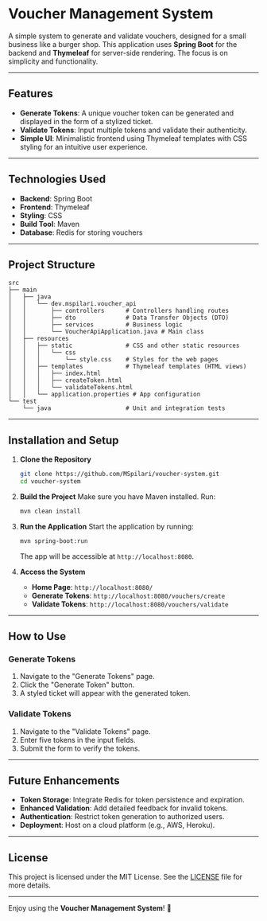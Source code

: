 # Voucher Management System

A simple system to generate and validate vouchers, designed for a small business like a burger shop. This application uses **Spring Boot** for the backend and **Thymeleaf** for server-side rendering. The focus is on simplicity and functionality.

---

## Features

- **Generate Tokens**: A unique voucher token can be generated and displayed in the form of a stylized ticket.
- **Validate Tokens**: Input multiple tokens and validate their authenticity.
- **Simple UI**: Minimalistic frontend using Thymeleaf templates with CSS styling for an intuitive user experience.

---

## Technologies Used

- **Backend**: Spring Boot
- **Frontend**: Thymeleaf
- **Styling**: CSS
- **Build Tool**: Maven
- **Database**: Redis for storing vouchers

---

## Project Structure

```
src
├── main
│   ├── java
│   │   └── dev.mspilari.voucher_api
│   │       ├── controllers      # Controllers handling routes
│   │       ├── dto              # Data Transfer Objects (DTO)
│   │       ├── services         # Business logic
│   │       └── VoucherApiApplication.java # Main class
│   ├── resources
│   │   ├── static               # CSS and other static resources
│   │   │   └── css
│   │   │       └── style.css    # Styles for the web pages
│   │   ├── templates            # Thymeleaf templates (HTML views)
│   │   │   ├── index.html
│   │   │   ├── createToken.html
│   │   │   └── validateTokens.html
│   │   └── application.properties # App configuration
└── test
    └── java                     # Unit and integration tests
```

---

## Installation and Setup

1. **Clone the Repository**

   ```bash
   git clone https://github.com/MSpilari/voucher-system.git
   cd voucher-system
   ```

2. **Build the Project**
   Make sure you have Maven installed. Run:

   ```bash
   mvn clean install
   ```

3. **Run the Application**
   Start the application by running:

   ```bash
   mvn spring-boot:run
   ```

   The app will be accessible at `http://localhost:8080`.

4. **Access the System**
   - **Home Page**: `http://localhost:8080/`
   - **Generate Tokens**: `http://localhost:8080/vouchers/create`
   - **Validate Tokens**: `http://localhost:8080/vouchers/validate`

---

## How to Use

### Generate Tokens

1. Navigate to the "Generate Tokens" page.
2. Click the "Generate Token" button.
3. A styled ticket will appear with the generated token.

### Validate Tokens

1. Navigate to the "Validate Tokens" page.
2. Enter five tokens in the input fields.
3. Submit the form to verify the tokens.

---

## Future Enhancements

- **Token Storage**: Integrate Redis for token persistence and expiration.
- **Enhanced Validation**: Add detailed feedback for invalid tokens.
- **Authentication**: Restrict token generation to authorized users.
- **Deployment**: Host on a cloud platform (e.g., AWS, Heroku).

---

## License

This project is licensed under the MIT License. See the [LICENSE](LICENSE) file for more details.

---

Enjoy using the **Voucher Management System**! 🎉
